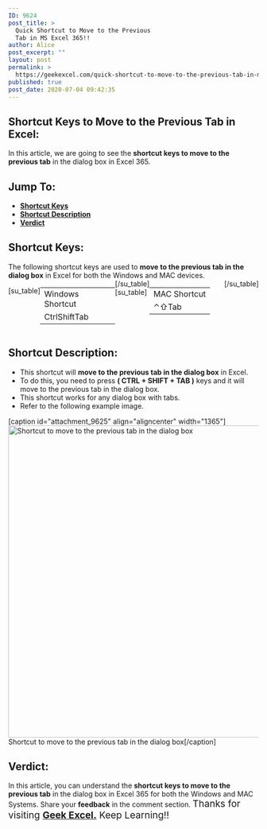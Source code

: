 ```yaml
---
ID: 9624
post_title: >
  Quick Shortcut to Move to the Previous
  Tab in MS Excel 365!!
author: Alice
post_excerpt: ""
layout: post
permalink: >
  https://geekexcel.com/quick-shortcut-to-move-to-the-previous-tab-in-ms-excel-365/
published: true
post_date: 2020-07-04 09:42:35
---
```

<h2>Shortcut Keys to Move to the Previous Tab in Excel:</h2>
In this article, we are going to see the <strong>shortcut keys to move to the previous tab</strong> in the dialog box in Excel 365.
<h2>Jump To:</h2>
<ul>
 	<li><strong><a href="#1">Shortcut Keys</a></strong></li>
 	<li><strong><a href="#2">Shortcut Description</a></strong></li>
 	<li><strong><a href="#3">Verdict</a></strong></li>
</ul>
<h2 id="1">Shortcut Keys:</h2>
The following shortcut keys are used to <strong>move to the previous tab in the dialog box</strong> in Excel for both the Windows and MAC devices.
<div style="display: flex;">

[su_table]
<table>
<tbody>
<tr>
<td>Windows Shortcut</td>
</tr>
<tr>
<td style="display: flex;"><span class="key-flex"><span class="win-key" style="width: 120px;"><span class="custom-span-key">Ctrl</span></span></span><span class="key-flex"><span class="win-key" style="width: 120px;"><span class="custom-span-key">Shift</span></span></span><span class="key-flex"><span class="win-key"><span class="custom-span-key">Tab</span></span></span></td>
</tr>
</tbody>
</table>
[/su_table]
[su_table]
<table style="float: right;">
<tbody>
<tr>
<td>MAC Shortcut</td>
</tr>
<tr>
<td style="display: flex;"><span class="key-flex"><span class="mac-key"><span class="custom-span-key">⌃</span></span></span><span class="key-flex"><span class="mac-key"><span class="custom-span-key">⇧</span></span></span><span class="key-flex"><span class="mac-key"><span class="custom-span-key">Tab</span></span></span></td>
</tr>
</tbody>
</table>
[/su_table]

</div>
<h2 id="2">Shortcut Description:</h2>
<ul>
 	<li>This shortcut will <strong>move to the previous tab in the dialog box</strong> in Excel.</li>
 	<li>To do this, you need to press <strong>( CTRL + SHIFT + TAB )</strong> keys and it will move to the previous tab in the dialog box.</li>
 	<li>This shortcut works for any dialog box with tabs.</li>
 	<li>Refer to the following example image.</li>
</ul>
[caption id="attachment_9625" align="aligncenter" width="1365"]<img class="size-full wp-image-9625" src="https://geekexcel.com/wp-content/uploads/2020/07/ezgif.com-optimize-2020-07-04T092852.064.gif" alt="Shortcut to move to the previous tab in the dialog box" width="1365" height="628" /> Shortcut to move to the previous tab in the dialog box[/caption]
<h2 id="3">Verdict:</h2>
In this article, you can understand the <strong>shortcut keys to move to the previous tab</strong> in the dialog box in Excel 365 for both the Windows and MAC Systems. Share your <strong>feedback</strong> in the comment section. <span style="font-size: 19px;">Thanks for visiting <strong><a href="https://geekexcel.com/">Geek Excel.</a></strong> Keep Learning!!</span>